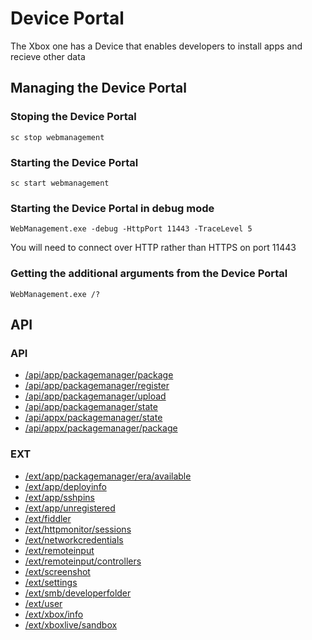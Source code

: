 # Device Portal
The Xbox one has a Device that enables developers to install apps and recieve other data

## Managing the Device Portal
### Stoping the Device Portal
`sc stop webmanagement`
### Starting the Device Portal
`sc start webmanagement`
### Starting the Device Portal in debug mode
`WebManagement.exe -debug -HttpPort 11443 -TraceLevel 5`

You will need to connect over HTTP rather than HTTPS on port 11443
### Getting the additional arguments from the Device Portal
`WebManagement.exe /?`

## API
### API
* [/api/app/packagemanager/package](dev-portal-api/api/app-packagemanager-package.md)
* [/api/app/packagemanager/register](dev-portal-api/api/app-packagemanager-register.md)
* [/api/app/packagemanager/upload](dev-portal-api/api/app-packagemanager-upload.md)
* [/api/app/packagemanager/state](dev-portal-api/api/app-packagemanager-state.md)
* [/api/appx/packagemanager/state](dev-portal-api/api/appx-packagemanager-state.md)
* [/api/appx/packagemanager/package](dev-portal-api/api/appx-packagemanager-package.md)
### EXT
* [/ext/app/packagemanager/era/available](dev-portal-api/ext/app-packagemanager-era-available.md)
* [/ext/app/deployinfo](dev-portal-api/ext/app-deployinfo.md)
* [/ext/app/sshpins](dev-portal-api/ext/app-sshpins.md)
* [/ext/app/unregistered](dev-portal-api/ext/app-unregistered.md)
* [/ext/fiddler](dev-portal-api/ext/fiddler.md)
* [/ext/httpmonitor/sessions](dev-portal-api/ext/httpMonitor-sessions.md)
* [/ext/networkcredentials](dev-portal-api/ext/networkcredentials.md)
* [/ext/remoteinput](dev-portal-api/ext/remoteinput.md)
* [/ext/remoteinput/controllers](dev-portal-api/ext/remoteinput-controllers.md)
* [/ext/screenshot](dev-portal-api/ext/screenshot.md)
* [/ext/settings](dev-portal-api/ext/settings.md)
* [/ext/smb/developerfolder](dev-portal-api/ext/smb-developerfolder.md)
* [/ext/user](dev-portal-api/ext/user.md)
* [/ext/xbox/info](dev-portal-api/ext/xbox-info.md)
* [/ext/xboxlive/sandbox](dev-portal-api/ext/xboxlive-sandbox.md)